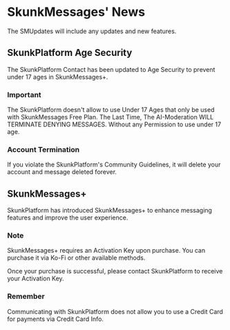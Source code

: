 # SkunkMessages' News

The SMUpdates will include any updates and new features.

## SkunkPlatform Age Security

The SkunkPlatform Contact has been updated to Age Security to prevent under 17 ages in SkunkMessages+.

### Important

The SkunkPlatform doesn't allow to use Under 17 Ages that only be used with SkunkMessages Free Plan. The Last Time, The AI-Moderation WILL TERMINATE DENYING MESSAGES. Without any Permission to use under 17 age.

### Account Termination

If you violate the SkunkPlatform's Community Guidelines, it will delete your account and message deleted forever.

## SkunkMessages+

SkunkPlatform has introduced SkunkMessages+ to enhance messaging features and improve the user experience.

### Note

SkunkMessages+ requires an Activation Key upon purchase. You can purchase it via Ko-Fi or other available methods.

Once your purchase is successful, please contact SkunkPlatform to receive your Activation Key.

### Remember

Communicating with SkunkPlatform does not allow you to use a Credit Card for payments via Credit Card Info.

